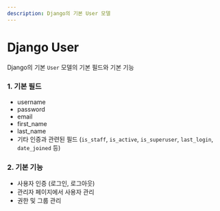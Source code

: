 ```yaml
---
description: Django의 기본 User 모델
---
```


# Django User

Django의 기본 `User` 모델의 기본 필드와 기본 기능

### 1. 기본 필드

* username
* password
* email
* first\_name
* last\_name
* 기타 인증과 관련된 필드 (`is_staff`, `is_active`, `is_superuser`, `last_login`, `date_joined` 등)

### 2. 기본 기능

* 사용자 인증 (로그인, 로그아웃)
* 관리자 페이지에서 사용자 관리
* 권한 및 그룹 관리













